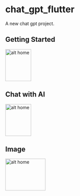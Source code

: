 # chat_gpt_flutter

A new chat gpt project.

## Getting Started

<img src="https://github.com/xihadulislam/chat_gpt_flutter/blob/master/ss/home.png" alt="alt home" style="width:40%;height:100">

## Chat with AI
<img src="https://github.com/xihadulislam/chat_gpt_flutter/blob/master/ss/text.png" alt="alt home" style="width:40%;height:100">

## Image 
<img src="https://github.com/xihadulislam/chat_gpt_flutter/blob/master/ss/image.png" alt="alt home" style="width:50%;height:100">


